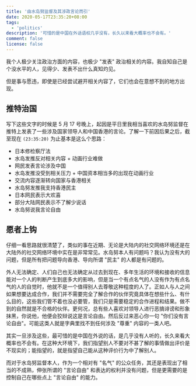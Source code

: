 ```yaml
---
title: '由水岛努监督及其涉政言论而引'
date: 2020-05-17T23:35:20+08:00
tags:
  - 'politics'
description: '可惜的是中国在外话语权几乎没有，长久以来看大概率也不会有。'
comment: false
license: false
---
```


我个人极少关注政治方面的内容，也极少 "发表" 政治相关的内容。我自知自己是个没水平的人，见得少、发表不出什么真知灼见。

但是事与愿违，即使是已经尝试避开相关内容了，它们也会在意想不到的地方出现。

<!--more-->

## 推特治国

写下这些文字的时候是 5 月 17 号晚上，起因是平日里我相当喜欢的水岛努监督在推特上发表了一些涉及国家领导人和中国香港的言论。了解一下前因后果之后，截至现在 `(23:35:20)` 为止基本是这么个思路：

- 日本修检察厅法
- 水岛发推反对相关内容 + 动画行业难做
- 网民发表言论涉及中国
- 水岛发推没受到相关压力 + 中国资本相当多的出现在动画行业
- 交流内容逐渐转向国家与香港相关
- 水岛努发推我支持香港民主
- 日本网民表示大欢喜
- 部分大陆网民表示不了解少说话
- 水岛努说我言论自由

## 愿者上钩

仔细一看思路就很清楚了，类似的事在近期、无论是大陆内的社交网络环境还是在大陆外的社交网络环境中实在是非常常见。水岛努本人有问题吗？我认为没有大的问题，但是所有把问题导向香港、导向所谓 "民主" 的人都是有问题的。

外人无法确定、人们自己也无法确定从过去到现在、多年生活的环境和接收的信息能对一个人的判断产生到底多大的影响，但是当一个有点名气的人没有作为有点名气的人的自觉时，他就不是一个值得别人去尊敬这种程度的人了。正如人与人之间如果想要达成合作，我们并不需要完全了解合作的伙伴究竟具体在想些什么、有什么目的，这些我们管不着也没必要管，我们只是需要稳定的合作进程和结果。做不到的自然就是不合格的伙伴。更何况，总有些人喜欢对领导人进行恶搞诽谤和形象抹黑，你说他，他便会狡辩说这是言论自由。然后反过来恶心你一句 "你们没有言论自由"。可能这类人就是字典里找不到任何涉及 "尊重" 内容的一类人吧。

其实一旦涉及这些，最可惜的是中国在外说的话，是几乎没有人听的，长久来看大概率也不会有。在这种大环境下，我们指望别人不要对不甚了解的事情做出评价是不现实的；能指望的，就是指望自己能从这种评价行为中了解别人。

而对于水岛努监督本人，作为一个相对有 "名气" 的公众任务，其还是表现出了相当的不成熟，伸张所谓的 "言论自由" 和表达的权利并没有问题，但是更需要的是控制自己在哪些点上 "言论自由" 的能力。
